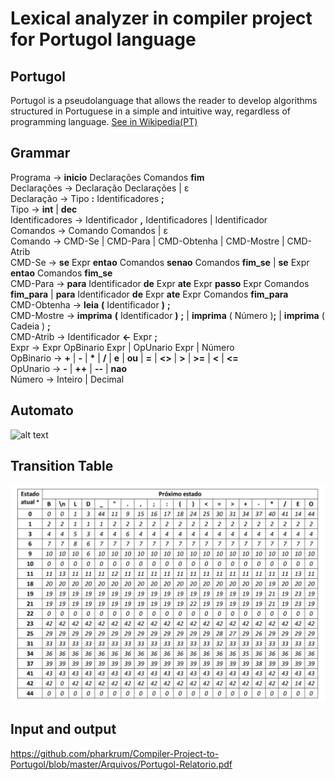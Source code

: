 # Lexical analyzer in compiler project for Portugol language

## Portugol 
Portugol is a pseudolanguage that allows 
the reader to develop algorithms structured in Portuguese in a simple and intuitive way, regardless of programming language.
[See in Wikipedia(PT)](https://pt.wikipedia.org/wiki/Portugol)
## Grammar
Programa → **inicio** Declarações Comandos **fim** <br>
Declarações → Declaração Declarações | ε<br>
Declaração → Tipo **:** Identificadores **;**<br>
Tipo → **int** | **dec**<br>
Identificadores → Identificador **,** Identificadores | Identificador<br>
Comandos → Comando Comandos | ε<br>
Comando → CMD-Se | CMD-Para | CMD-Obtenha | CMD-Mostre | CMD-Atrib<br>
CMD-Se → **se** Expr **entao** Comandos **senao** Comandos **fim_se** | **se** Expr **entao** Comandos **fim_se**<br>
CMD-Para → **para** Identificador **de** Expr **ate** Expr **passo** Expr Comandos **fim_para** | **para** Identificador **de** Expr **ate** Expr Comandos **fim_para**<br>
CMD-Obtenha → **leia** **(** Identificador **)** **;**<br>
CMD-Mostre → **imprima** **(** Identificador **)** **;** | **imprima** ( Número )**;** | **imprima** ( Cadeia ) **;**<br>
CMD-Atrib → Identificador **<-** Expr **;**<br>
Expr → Expr OpBinario Expr | OpUnario Expr | Número<br>
OpBinario → **+** | **-** |  **\***  | **/** | **e** | **ou** | **=** | **<>** | **>** | **>=** | **<** | **<=**<br>
OpUnario → **-** | **++** | **--** | **nao**<br>
Número → Inteiro | Decimal<br>
## Automato
![alt text](https://github.com/pharkrum/Compiler-Project-to-Portugol/blob/master/Automato/automato.jpg "Automato")
## Transition Table
![alt text](https://github.com/pharkrum/Compiler-Project-to-Portugol/blob/master/Automato/transitionTable.png "Transitions")

## Input and output
https://github.com/pharkrum/Compiler-Project-to-Portugol/blob/master/Arquivos/Portugol-Relatorio.pdf

